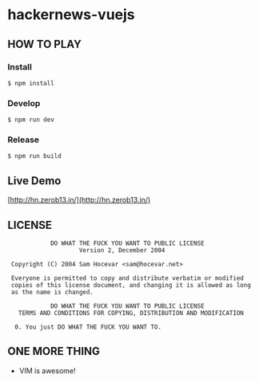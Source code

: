 # hackernews-vuejs

## HOW TO PLAY

### Install

```
$ npm install
```

### Develop

```
$ npm run dev
```
### Release

```
$ npm run build
```
## Live Demo

[http://hn.zerob13.in/](http://hn.zerob13.in/)

## LICENSE

```
            DO WHAT THE FUCK YOU WANT TO PUBLIC LICENSE
                    Version 2, December 2004

 Copyright (C) 2004 Sam Hocevar <sam@hocevar.net>

 Everyone is permitted to copy and distribute verbatim or modified
 copies of this license document, and changing it is allowed as long
 as the name is changed.

            DO WHAT THE FUCK YOU WANT TO PUBLIC LICENSE
   TERMS AND CONDITIONS FOR COPYING, DISTRIBUTION AND MODIFICATION

  0. You just DO WHAT THE FUCK YOU WANT TO.

```

## ONE MORE THING

* VIM is awesome!
